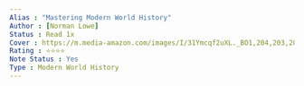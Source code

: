 ```yaml
---
Alias : "Mastering Modern World History"
Author : [Norman Lowe]
Status : Read 1x
Cover : https://m.media-amazon.com/images/I/31Ymcqf2uXL._BO1,204,203,200_.jpg
Rating : ⭐⭐⭐⭐
Note Status : Yes
Type : Modern World History
---
```


